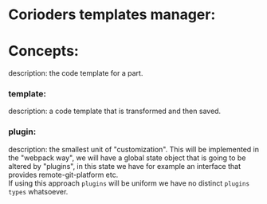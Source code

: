 # Corioders templates manager:

# Concepts:

description: the code template for a part.

### template:

description: a code template that is transformed and then saved.

### plugin:

description: the smallest unit of "customization".
This will be implemented in the "webpack way", we will have a global state object that is going to be altered by "plugins", in this state we have for example an interface that provides remote-git-platform etc.  
If using this approach `plugins` will be uniform we have no distinct `plugins types` whatsoever.
